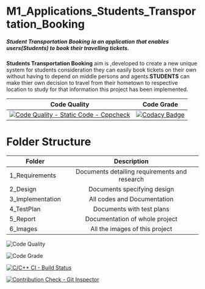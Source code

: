 # M1_Applications_Students_Transportation_Booking
   ##### Student Transportation Booking ia an application that enables users(Students) to book their travelling tickets. 
   __Students Transportation Booking__ aim is ,developed to create a new unique system for students consideration they can easily book tickets on 
  their own without having to depend on middle persons and agents.__STUDENTS__ can make thier own decision to travel from their hometown 
  to respective location to study for that information this project has been implemented.
  
| Code Quality | Code Grade |
|------| ------|
 | [![Code Quality - Static Code - Cppcheck](https://github.com/Tamil-rugan/M1_Applications_Students_Transportation_Booking/actions/workflows/cppcheck.yml/badge.svg)](https://github.com/Tamil-rugan/M1_Applications_Students_Transportation_Booking/actions/workflows/cppcheck.yml) | [![Codacy Badge](https://app.codacy.com/project/badge/Grade/cc0e180aadbd4c63bfbb5fafbb3d9f98)](https://www.codacy.com/gh/Tamil-rugan/M1_Applications_Students_Transportation_Booking/dashboard?utm_source=github.com&amp;utm_medium=referral&amp;utm_content=Tamil-rugan/M1_Applications_Students_Transportation_Booking&amp;utm_campaign=Badge_Grade) |
  
  # Folder Structure
| Folder   |      Description     |  
|----------|:-------------:|
| 1_Requirements |  Documents detailing requirements and research |
| 2_Design |    Documents specifying design  | 
| 3_Implementation |   All codes and Documentation  |
| 4_TestPlan |  Documents with test plans |
| 5_Report |    Documentation of whole project  | 
| 6_Images |    All the images of this project  |

![Code Quality](https://api.codiga.io/project/29919/score/svg)

![Code Grade](https://api.codiga.io/project/29919/status/svg)

[![C/C++ CI - Build Status](https://github.com/Tamil-rugan/M1_Applications_Students_Transportation_Booking/actions/workflows/c-cpp.yml/badge.svg)](https://github.com/Tamil-rugan/M1_Applications_Students_Transportation_Booking/actions/workflows/c-cpp.yml)

[![Contribution Check - Git Inspector](https://github.com/Tamil-rugan/M1_Applications_Students_Transportation_Booking/actions/workflows/gitinspector.yml/badge.svg)](https://github.com/Tamil-rugan/M1_Applications_Students_Transportation_Booking/actions/workflows/gitinspector.yml)
